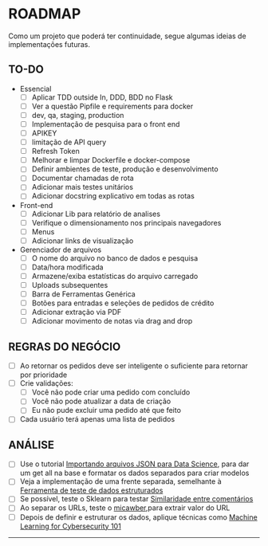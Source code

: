 # ROADMAP

Como um projeto que poderá ter continuidade, segue algumas ideias de implementações futuras.

## TO-DO

- Essencial
   - [ ] Aplicar TDD outside In, DDD, BDD no Flask
   - [ ] Ver a questão Pipfile e requirements para docker
   - [ ] dev, qa, staging, production
   - [ ] Implementação de pesquisa para o front end
   - [ ] APIKEY
   - [ ] limitação de API query
   - [ ] Refresh Token
   - [ ] Melhorar e limpar Dockerfile e docker-compose
   - [ ] Definir ambientes de teste, produção e desenvolvimento
   - [ ] Documentar chamadas de rota
   - [ ] Adicionar mais testes unitários
   - [ ] Adicionar docstring explicativo em todas as rotas
- Front-end
   - [ ] Adicionar Lib para relatório de analises
   - [ ] Verifique o dimensionamento nos principais navegadores
   - [ ] Menus
   - [ ] Adicionar links de visualização
- Gerenciador de arquivos
   - [ ] O nome do arquivo no banco de dados e pesquisa
   - [ ] Data/hora modificada
   - [ ] Armazene/exiba estatísticas do arquivo carregado
   - [ ] Uploads subsequentes
   - [ ] Barra de Ferramentas Genérica
   - [ ] Botões para entradas e seleções de pedidos de crédito
   - [ ] Adicionar extração via PDF
   - [ ] Adicionar movimento de notas via drag and drop

## REGRAS DO NEGÓCIO

- [ ] Ao retornar os pedidos deve ser inteligente o suficiente para retornar por prioridade
- [ ] Crie validações:
   - [ ] Você não pode criar uma pedido com concluído
   - [ ] Você não pode atualizar a data de criação
   - [ ] Eu não pude excluir uma pedido até que feito
- [ ] Cada usuário terá apenas uma lista de pedidos

## ANÁLISE

- [ ] Use o tutorial [Importando arquivos JSON para Data Science](https://towardsdatascience.com/lots-of-json-29873d3abfdf), para dar um get all na base e formatar os dados separados para criar modelos
- [ ] Veja a implementação de uma frente separada, semelhante à [Ferramenta de teste de dados estruturados](https://search.google.com/structured-data/testing-tool)
- [ ] Se possível, teste o Sklearn para testar [Similaridade entre comentários](https://medium.com/@octaviofisica/similaridade-entre-coment%C3%A1rios-20d1812b6dc4)
- [ ] Ao separar os URLs, teste o [micawber](https://github.com/coleifer/micawber),para extrair valor do URL
- [ ] Depois de definir e estruturar os dados, aplique técnicas como [Machine Learning for Cybersecurity 101](https://towardsdatascience.com/machine-learning-for-cybersecurity-101-7822b802790b)

***
